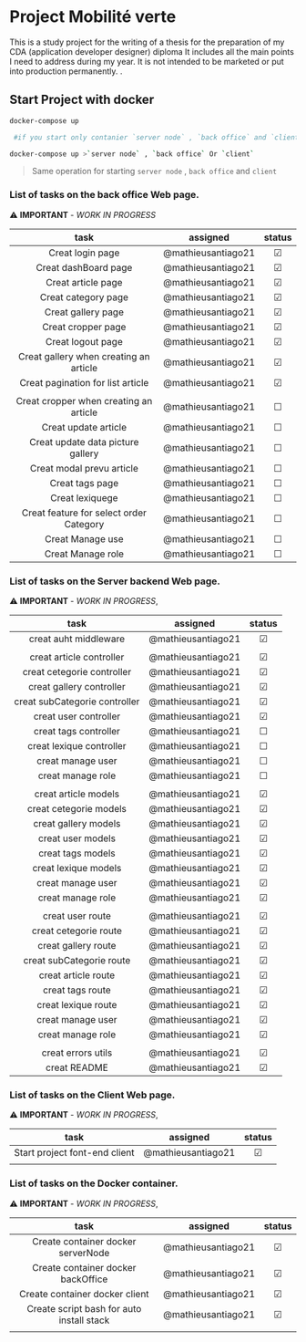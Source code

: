 # Project Mobilité verte 

This is a study project for the writing of a thesis
for the preparation of my CDA (application developer designer) diploma
It includes all the main points I need to address during my year.
It is not intended to be marketed or put into production permanently. . 

## Start Project with docker

```bash
docker-compose up 

 #if you start only contanier `server node` , `back office` and `client`

docker-compose up >`server node` , `back office` Or `client`

```

>Same operation for starting `server node` , `back office` and `client`
### List of tasks on the back office Web page.  

:warning:
**IMPORTANT** - *WORK IN PROGRESS*

|        task                             |        assigned       |        status         |
|:---------------------------------------:|:---------------------:|:---------------------:|
| Creat login page                        |  @mathieusantiago21   |        &#9745;        |
| Creat dashBoard page                    |  @mathieusantiago21   |        &#9745;        |
| Creat article page                      |  @mathieusantiago21   |        &#9745;        |
| Creat category page                     |  @mathieusantiago21   |        &#9745;        |
| Creat gallery page                      |  @mathieusantiago21   |        &#9745;        |
| Creat cropper page                      |  @mathieusantiago21   |        &#9745;        |
| Creat logout page                       |  @mathieusantiago21   |        &#9745;        |
| Creat gallery when creating an article  |  @mathieusantiago21   |        &#9745;        |
| Creat pagination for list article       |  @mathieusantiago21   |        &#9745;        |
|                                         |                       |                       |
| Creat cropper when creating an article  |  @mathieusantiago21   |        &#9744;        |
| Creat update article                    |  @mathieusantiago21   |        &#9744;        |
| Creat update data picture gallery       |  @mathieusantiago21   |        &#9744;        |
| Creat modal prevu article               |  @mathieusantiago21   |        &#9744;        |
| Creat tags page                         |  @mathieusantiago21   |        &#9744;        |
| Creat lexiquege                         |  @mathieusantiago21   |        &#9744;        |
| Creat feature for select order Category |  @mathieusantiago21   |        &#9744;        |
| Creat Manage use                        |  @mathieusantiago21   |        &#9744;        |
| Creat Manage role                       |  @mathieusantiago21   |        &#9744;        |

### List of tasks on the Server backend Web page.
:warning:
**IMPORTANT** - *WORK IN PROGRESS*,

|        task                             |        assigned       |        status         |
|:---------------------------------------:|:---------------------:|:---------------------:|
| creat auht middleware                   |  @mathieusantiago21   |        &#9745;        |
|                                         |                       |                       |                   
| creat article controller                |  @mathieusantiago21   |        &#9745;        |
| creat cetegorie controller              |  @mathieusantiago21   |        &#9745;        |
| creat gallery controller                |  @mathieusantiago21   |        &#9745;        |
| creat subCategorie controller           |  @mathieusantiago21   |        &#9745;        |
| creat user controller                   |  @mathieusantiago21   |        &#9745;        |
| creat tags controller                   |  @mathieusantiago21   |        &#9744;        |
| creat lexique controller                |  @mathieusantiago21   |        &#9744;        |
| creat manage user                       |  @mathieusantiago21   |        &#9744;        |
| creat manage role                       |  @mathieusantiago21   |        &#9744;        |
|                                         |                       |                       |                   
| creat article models                    |  @mathieusantiago21   |        &#9745;        |
| creat cetegorie models                  |  @mathieusantiago21   |        &#9745;        |
| creat gallery models                    |  @mathieusantiago21   |        &#9745;        |
| creat user models                       |  @mathieusantiago21   |        &#9745;        |
| creat tags models                       |  @mathieusantiago21   |        &#9745;        |
| creat lexique models                    |  @mathieusantiago21   |        &#9745;        |
| creat manage user                       |  @mathieusantiago21   |        &#9745;        |
| creat manage role                       |  @mathieusantiago21   |        &#9745;        |
|                                         |                       |                       |                   
| creat user route                        |  @mathieusantiago21   |        &#9745;        |
| creat cetegorie route                   |  @mathieusantiago21   |        &#9745;        |
| creat gallery route                     |  @mathieusantiago21   |        &#9745;        |
| creat subCategorie route                |  @mathieusantiago21   |        &#9745;        |
| creat article route                     |  @mathieusantiago21   |        &#9745;        |
| creat tags route                        |  @mathieusantiago21   |        &#9745;        |
| creat lexique route                     |  @mathieusantiago21   |        &#9745;        |
| creat manage user                       |  @mathieusantiago21   |        &#9745;        |
| creat manage role                       |  @mathieusantiago21   |        &#9745;        |
|                                         |                       |                       |  
| creat errors utils                      |  @mathieusantiago21   |        &#9745;        |
| creat README                            |  @mathieusantiago21   |        &#9745;        |

### List of tasks on the Client Web page.
:warning:
**IMPORTANT** - *WORK IN PROGRESS*,

|        task                             |        assigned       |        status         |
|:---------------------------------------:|:---------------------:|:---------------------:|
| Start project font-end client           |  @mathieusantiago21   |        &#9745;        |
|                                         |                       |                       |                   

### List of tasks on the Docker container.
:warning:
**IMPORTANT** - *WORK IN PROGRESS*,

|        task                              |        assigned       |        status         |
|:----------------------------------------:|:---------------------:|:---------------------:|
| Create container docker serverNode       |  @mathieusantiago21   |        &#9745;        |
| Create container docker backOffice       |  @mathieusantiago21   |        &#9745;        |
| Create container docker client           |  @mathieusantiago21   |        &#9745;        |
| Create script bash for auto install stack|  @mathieusantiago21   |        &#9745;        |
|                                          |                       |                       |                   
